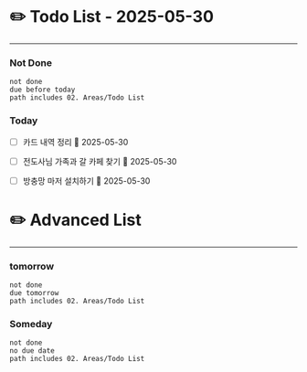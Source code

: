 # ✏️ Todo List  - 2025-05-30
---
### Not Done
```tasks
not done
due before today
path includes 02. Areas/Todo List
```

### Today
- [ ] 카드 내역 정리 📅 2025-05-30 
- [ ] 전도사님 가족과 갈 카페 찾기 📅 2025-05-30 
- [ ] 방충망 마저 설치하기 📅 2025-05-30 


# ✏️ Advanced List
---
### tomorrow
```tasks
not done
due tomorrow
path includes 02. Areas/Todo List
```
### Someday
```tasks
not done
no due date
path includes 02. Areas/Todo List
```